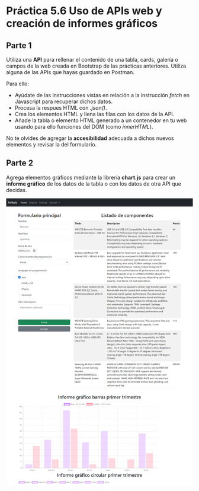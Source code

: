 # Práctica 5.6 Uso de APIs web y creación de informes gráficos

## Parte 1

Utiliza una **API** para rellenar el contenido de una tabla, cards, galería o campos de la web creada en Bootstrap de las prácticas anteriores. Utiliza alguna de las APIs que hayas guardado en Postman. 

Para ello:
- Ayúdate de las instrucciones vistas en relación a la instrucción *fetch* en Javascript para recuperar dichos datos.
- Procesa la respues HTML con *.json()*.
- Crea los elementos HTML y llena las filas con los datos de la API.
- Añade la tabla o elemento HTML generado a un contenedor en tu  web usando para ello funciones del DOM (como *innerHTML*).

No te olvides de agregar la **accesibilidad** adecuada a dichos nuevos elementos y revisar la del formulario.

## Parte 2

Agrega elementos gráficos mediante la librería **chart.js** para crear un **informe gráfico** de los datos de la tabla o con los datos de otra API que decidas.

![Gráfico Descripción generada automáticamente](media/4c5b15141ff1411d66379ee1ed71b81f.png)

